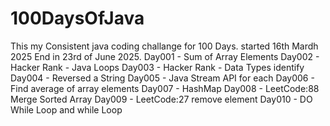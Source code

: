 # 100DaysOfJava

This my Consistent java coding challange for 100 Days. started 16th Mardh 2025 End in 23rd of June 2025.
Day001 - Sum of Array Elements
Day002 - Hacker Rank - Java Loops
Day003 - Hacker Rank - Data Types identify
Day004 - Reversed a String
Day005 - Java Stream API for each
Day006 - Find average of array elements
Day007 - HashMap
Day008 - LeetCode:88 Merge Sorted Array
Day009 - LeetCode:27 remove element
Day010 - DO While Loop and while Loop
